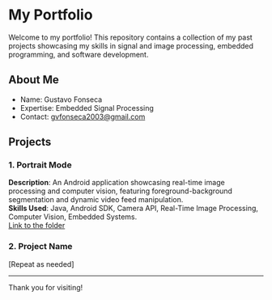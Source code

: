 # My Portfolio
Welcome to my portfolio! This repository contains a collection of my past projects showcasing my skills in signal and image processing, embedded programming, and software development.

## About Me
- Name: Gustavo Fonseca
- Expertise: Embedded Signal Processing
- Contact: gvfonseca2003@gmail.com

## Projects
### 1. Portrait Mode
**Description**: An Android application showcasing real-time image processing and computer vision, featuring foreground-background segmentation and dynamic video feed manipulation.  
**Skills Used**: Java, Android SDK, Camera API, Real-Time Image Processing, Computer Vision, Embedded Systems.  
[Link to the folder](./Portrait_Mode)
 

### 2. Project Name
[Repeat as needed]

---

Thank you for visiting!
